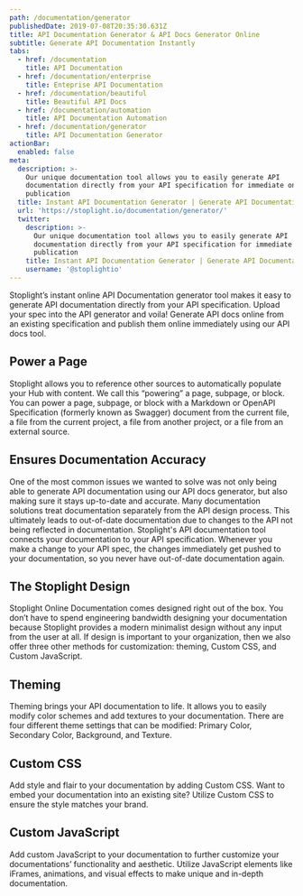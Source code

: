 ```yaml
---
path: /documentation/generator
publishedDate: 2019-07-08T20:35:30.631Z
title: API Documentation Generator & API Docs Generator Online
subtitle: Generate API Documentation Instantly
tabs:
  - href: /documentation
    title: API Documentation
  - href: /documentation/enterprise
    title: Enteprise API Documentation
  - href: /documentation/beautiful
    title: Beautiful API Docs
  - href: /documentation/automation
    title: API Documentation Automation
  - href: /documentation/generator
    title: API Documentation Generator
actionBar:
  enabled: false
meta:
  description: >-
    Our unique documentation tool allows you to easily generate API
    documentation directly from your API specification for immediate online
    publication
  title: Instant API Documentation Generator | Generate API Documentation & Docs
  url: 'https://stoplight.io/documentation/generator/'
  twitter:
    description: >-
      Our unique documentation tool allows you to easily generate API
      documentation directly from your API specification for immediate online
      publication
    title: Instant API Documentation Generator | Generate API Documentation & Docs
    username: '@stoplightio'
---
```


Stoplight’s instant online API Documentation generator tool makes it easy to generate API documentation directly from your API specification. Upload your spec into the API generator and voila! Generate API docs online from an existing specification and publish them online immediately using our API docs tool.

## Power a Page

Stoplight allows you to reference other sources to automatically populate your Hub with content. We call this “powering” a page, subpage, or block. You can power a page, subpage, or block with a Markdown or OpenAPI Specification (formerly known as Swagger) document from the current file, a file from the current project, a file from another project, or a file from an external source.

## Ensures Documentation Accuracy

One of the most common issues we wanted to solve was not only being able to generate API documentation using our API docs generator, but also making sure it stays up-to-date and accurate. Many documentation solutions treat documentation separately from the API design process. This ultimately leads to out-of-date documentation due to changes to the API not being reflected in documentation. Stoplight's API documentation tool connects your documentation to your API specification. Whenever you make a change to your API spec, the changes immediately get pushed to your documentation, so you never have out-of-date documentation again.

## The Stoplight Design

Stoplight Online Documentation comes designed right out of the box. You don’t have to spend engineering bandwidth designing your documentation because Stoplight provides a modern minimalist design without any input from the user at all. If design is important to your organization, then we also offer three other methods for customization: theming, Custom CSS, and Custom JavaScript.

## Theming

Theming brings your API documentation to life. It allows you to easily modify color schemes and add textures to your documentation. There are four different theme settings that can be modified: Primary Color, Secondary Color, Background, and Texture.

## Custom CSS

Add style and flair to your documentation by adding Custom CSS. Want to embed your documentation into an existing site? Utilize Custom CSS to ensure the style matches your brand.

## Custom JavaScript

Add custom JavaScript to your documentation to further customize your documentations’ functionality and aesthetic. Utilize JavaScript elements like iFrames, animations, and visual effects to make unique and in-depth documentation.
